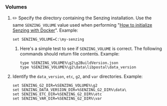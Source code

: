 ### Volumes

1. :pencil2: Specify the directory containing the Senzing installation.
   Use the same `SENZING_VOLUME` value used when performing
   "[How to initialize Senzing with Docker](https://github.com/Senzing/knowledge-base/blob/master/HOWTO/initialize-senzing-with-docker.md)".
   Example:

    ```console
    set SENZING_VOLUME=C:\my-senzing
    ```

    1. Here's a simple test to see if `SENZING_VOLUME` is correct.
       The following commands should return file contents.
       Example:

        ```console
        type %SENZING_VOLUME%\g2\g2BuildVersion.json
        type %SENZING_VOLUME%\g2\data\libpostal\data_version
        ```


1. Identify the `data_version`, `etc`, `g2`, and `var` directories.
   Example:

    ```console
   set SENZING_G2_DIR=%SENZING_VOLUME%\g2
   set SENZING_DATA_VERSION_DIR=%SENZING_G2_DIR%\data\
   set SENZING_ETC_DIR=%SENZING_G2_DIR%\etc
   set SENZING_VAR_DIR=%SENZING_G2_DIR%\var
    ```
